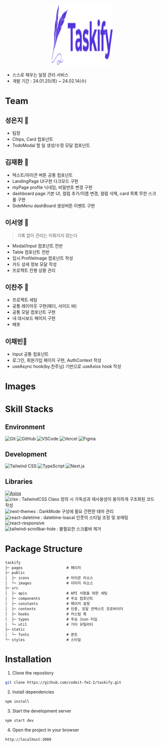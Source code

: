 <div style="text-align: center;">
  <a href="https://taskify-theta-seven.vercel.app/">
    <img alt="Taskify" src='/public/icons/logo_taskify.svg' width="200" height="200">
  </a>
</div>

- 스스로 채우는 일정 관리 서비스
- 개발 기간 : 24.01.25(목) ~ 24.02.14(수)

# Team

## 성은지 👑

- 팀장
- Chips, Card 컴포넌트
- TodoModal 할 일 생성/수정 모달 컴포넌트

## 김재환 🍚

- 텍스트/아이콘 버튼 공통 컴포넌트
- LandingPage UI구현 다크모드 구현
- myPage profile 닉네임, 비밀번호 변경 구현
- dashboard page 기본 UI, 컬럼 추가/이름 변경, 컬럼 삭제, card 목록 무한 스크롤 구현
- SideMenu dashBoard 생성버튼 이벤트 구현

## 이서영 🦐

> 기록 없이 관리는 이뤄지지 않는다

- Modal/Input 컴포넌트 전반
- Table 컴포넌트 전반
- 임시 ProfileImage 컴포넌트 작성
- 카드 상세 정보 모달 작성
- 프로젝트 진행 상황 관리

## 이찬주 🥷

- 프로젝트 세팅
- 공통 레이아웃 구현(헤더, 사이드 바)
- 공통 모달 컴포넌트 구현
- 내 대시보드 페이지 구현
- 배포

## 이채빈🌚

- Input 공통 컴포넌트
- 로그인, 회원가입 페이지 구현, AuthContext 작성
- useAsync hook(by.찬주님) 기반으로 useAxios hook 작성

# Images

# Skill Stacks

## Environment

<img alt="Git" src ="https://img.shields.io/badge/Git-f05032.svg?&style=for-the-badge&logo=Git&logoColor=white"/> <img alt="GitHub" src ="https://img.shields.io/badge/GitHub-181717.svg?&style=for-the-badge&logo=GitHub&logoColor=white"/> <img alt="VSCode" src ="https://img.shields.io/badge/VSCode-007acc.svg?&style=for-the-badge&logo=visualstudiocode&logoColor=white"/> <img alt="Vercel" src ="https://img.shields.io/badge/Vercel-000000.svg?&style=for-the-badge&logo=Vercel&logoColor=white"/> <img alt="Figma" src ="https://img.shields.io/badge/Figma-f24e1e.svg?&style=for-the-badge&logo=Figma&logoColor=white"/>

## Development

<img alt="Tailwind CSS" src ="https://img.shields.io/badge/Tailwind_CSS-06B6D4.svg?&style=for-the-badge&logo=tailwindcss&logoColor=white"/> <img alt="TypeScript" src ="https://img.shields.io/badge/TypeScript-3178C6.svg?&style=for-the-badge&logo=TypeScript&logoColor=white"/> <img alt="Next.js" src ="https://img.shields.io/badge/Next.js-000000.svg?&style=for-the-badge&logo=Next.js&logoColor=white"/>

## Libraries

<a href="https://axios-http.com/kr/"><img alt="Axios" src ="https://img.shields.io/badge/Axios-5429e4.svg?&logo=Axios&logoColor=white&style=for-the-badge"/></a><br/>
<img alt="clsx" src ="https://img.shields.io/badge/clsx-CB3837.svg?&style=for-the-badge"/> : TailwindCSS Class 정의 시 가독성과 재사용성이 용이하게 구조화된 코드 작성<br/>
<img alt="next-themes" src ="https://img.shields.io/badge/next_themes-000.svg?&style=for-the-badge"/> : DarkMode 구성에 필요 간편한 테마 관리<br/>
<img alt="react-datetime" src ="https://img.shields.io/badge/react_datetime-61DAFB.svg?&style=for-the-badge"/> : datetime-loacal 인풋의 스타일 조정 및 포매팅<br/>
<img alt="react-responsive" src ="https://img.shields.io/badge/react_responsive-61DAFB.svg?&style=for-the-badge"/><br/>
<img alt="tailwind-scrollbar-hide" src ="https://img.shields.io/badge/tailwind_scrollbar_hide-06B6D4.svg?&style=for-the-badge"/> : 불필요한 스크롤바 제거

# Package Structure

```
taskify
├─ pages                    # 페이지
├─ public
│  ├─ icons                 # 아이콘 리소스
│  └─ images                # 이미지 리소스
├─ src
│  ├─ apis                  # API 사용을 위한 세팅
│  ├─ components            # 주요 컴포넌트
│  ├─ constants             # 페이지 설정
│  ├─ contexts              # 인증, 모달 컨텍스트 프로바이더
│  ├─ hooks                 # 커스텀 훅
│  ├─ types                 # 주요 Json 타입
│  └─ util                  # 기타 유틸리티
├─ static
│  └─ fonts                 # 폰트
└─ styles                   # 스타일
```

# Installation

1. Clone the repository

```bash
git clone https://github.com/codeit-fe2-2/taskify.git
```

2. Install dependencies

```bash
npm install
```

3. Start the development server

```bash
npm start dev
```

4. Open the project in your browser

```bash
http://localhost:3000
```
